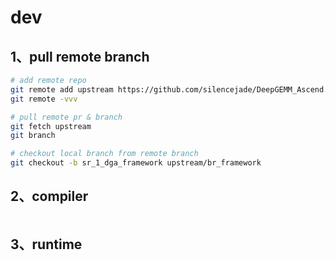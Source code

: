 # dev 
## 1、pull remote branch
```bash
# add remote repo
git remote add upstream https://github.com/silencejade/DeepGEMM_Ascend.git
git remote -vvv

# pull remote pr & branch 
git fetch upstream
git branch

# checkout local branch from remote branch 
git checkout -b sr_1_dga_framework upstream/br_framework
```

## 2、compiler
```bash
```

## 3、runtime 
```bash 

```